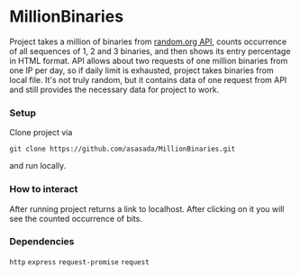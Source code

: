 # MillionBinaries

Project takes a million of binaries from [random.org API](https://www.random.org/clients/http/), counts occurrence of all sequences of 1, 2 and 3 binaries, and then shows its entry percentage in HTML format.
API allows about two requests of one million binaries from one IP per day, so if daily limit is exhausted, project takes binaries from local file. It's not truly random, but it contains data of one request from API and still provides the necessary data for project to work. 

### Setup

Clone project via

`git clone https://github.com/asasada/MillionBinaries.git`

and run locally.

### How to interact

After running project returns a link to localhost. After clicking on it you will see the counted occurrence of bits.

### Dependencies

`http`
`express`
`request-promise`
`request`
